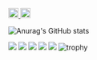 <p align="left">
  <a href="https://github.com/Keichan15">
    <img height="20" src="https://komarev.com/ghpvc/?username=Keichan15" />
  </a>
  <a href="https://github.com/Keichan15">
    <img height="20" src="https://img.shields.io/github/followers/Keichan15?label=follow&logo=github&style=flat" />
  </a>
</p>

![Anurag's GitHub stats](https://github-readme-stats.vercel.app/api?username=yamada222&show_icons=true&theme=tokyonight)

![](http://github-profile-summary-cards.vercel.app/api/cards/profile-details?username=yamada222&theme=gruvbox)
![](http://github-profile-summary-cards.vercel.app/api/cards/repos-per-language?username=yamada222&theme=gruvbox)
![](http://github-profile-summary-cards.vercel.app/api/cards/most-commit-language?username=yamada222&theme=gruvbox)
![](http://github-profile-summary-cards.vercel.app/api/cards/stats?username=yamada222&theme=gruvbox)
![](http://github-profile-summary-cards.vercel.app/api/cards/productive-time?username=yamada222&theme=gruvbox&utcOffset=9)
![trophy](https://github-profile-trophy.vercel.app/?username=yamada222&theme=gruvbox)
